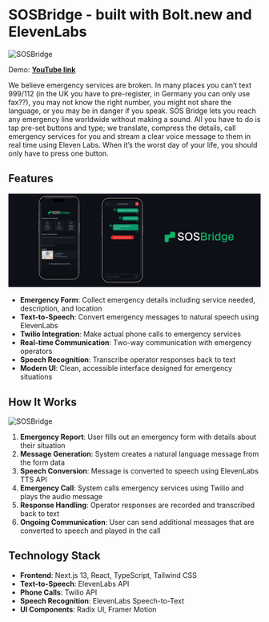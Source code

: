 # SOSBridge - built with Bolt.new and ElevenLabs

![SOSBridge](./public/github-banner.png)

Demo: **[YouTube link](https://youtu.be/yZuWo4Y7hWg)**

We believe emergency services are broken. In many places you can’t text 999/112 (in the UK you have to pre-register, in Germany you can only use fax??), you may not know the right number, you might not share the language, or you may be in danger if you speak. SOS Bridge lets you reach any emergency line worldwide without making a sound. All you have to do is tap pre-set buttons and type; we translate, compress the details, call emergency services for you and stream a clear voice message to them in real time using Eleven Labs. When it’s the worst day of your life, you should only have to press one button.

## Features

![SOSBridge](./public/gh-3.png)

- **Emergency Form**: Collect emergency details including service needed, description, and location
- **Text-to-Speech**: Convert emergency messages to natural speech using ElevenLabs
- **Twilio Integration**: Make actual phone calls to emergency services
- **Real-time Communication**: Two-way communication with emergency operators
- **Speech Recognition**: Transcribe operator responses back to text
- **Modern UI**: Clean, accessible interface designed for emergency situations

## How It Works

![SOSBridge](./public/diagram.png)

1. **Emergency Report**: User fills out an emergency form with details about their situation
2. **Message Generation**: System creates a natural language message from the form data
3. **Speech Conversion**: Message is converted to speech using ElevenLabs TTS API
4. **Emergency Call**: System calls emergency services using Twilio and plays the audio message
5. **Response Handling**: Operator responses are recorded and transcribed back to text
6. **Ongoing Communication**: User can send additional messages that are converted to speech and played in the call

## Technology Stack

- **Frontend**: Next.js 13, React, TypeScript, Tailwind CSS
- **Text-to-Speech**: ElevenLabs API
- **Phone Calls**: Twilio API
- **Speech Recognition**: ElevenLabs Speech-to-Text
- **UI Components**: Radix UI, Framer Motion
